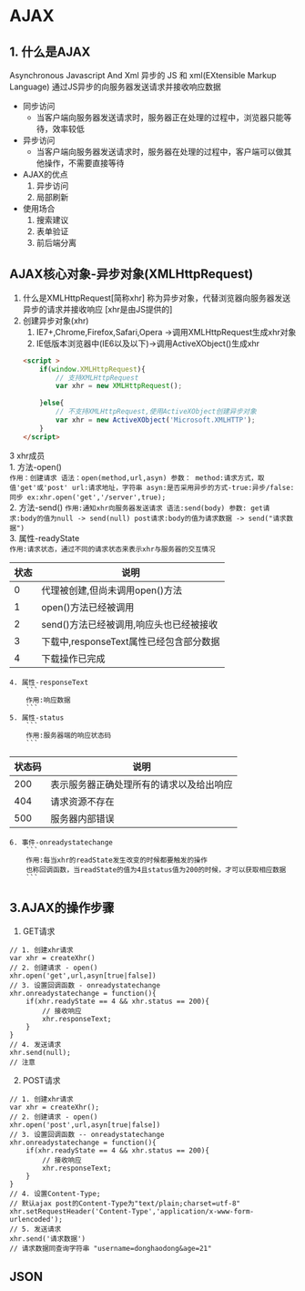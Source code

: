 # AJAX
## 1. 什么是AJAX
Asynchronous Javascript And Xml
异步的 JS 和 xml(EXtensible Markup Language)
通过JS异步的向服务器发送请求并接收响应数据
* 同步访问
    * 当客户端向服务器发送请求时，服务器正在处理的过程中，浏览器只能等待，效率较低
* 异步访问
    * 当客户端向服务器发送请求时，服务器在处理的过程中，客户端可以做其他操作，不需要直接等待
* AJAX的优点
    1. 异步访问
    2. 局部刷新
* 使用场合
    1. 搜索建议
    2. 表单验证
    3. 前后端分离
## AJAX核心对象-异步对象(XMLHttpRequest)
1. 什么是XMLHttpRequest[简称xhr]
称为异步对象，代替浏览器向服务器发送异步的请求并接收响应
[xhr是由JS提供的]
2. 创建异步对象(xhr)
    1. IE7+,Chrome,Firefox,Safari,Opera ->调用XMLHttpRequest生成xhr对象
    2. IE低版本浏览器中(IE6以及以下)->调用ActiveXObject()生成xhr
    ```html
    <script >
        if(window.XMLHttpRequest){
            // 支持XMLHttpRequest
            var xhr = new XMLHttpRequest();
            
        }else{
            // 不支持XMLHttpRequest,使用ActiveXObject创建异步对象
            var xhr = new ActiveXObject('Microsoft.XMLHTTP');
        }
    </script>
    ```
3 xhr成员  
    1. 方法-open()  
        ```
        作用：创建请求
        语法：open(method,url,asyn)
        参数：
            method:请求方式，取值'get'或'post'
            url:请求地址，字符串
            asyn:是否采用异步的方式-true:异步/false:同步
        ex:xhr.open('get','/server',true);
        ```  
    2. 方法-send()
        ```
        作用:通知xhr向服务器发送请求
        语法:send(body)
        参数:
            get请求:body的值为null -> send(null)
            post请求:body的值为请求数据 -> send("请求数据")
        ```  
    3. 属性-readyState  
        ```
        作用:请求状态，通过不同的请求状态来表示xhr与服务器的交互情况  
        ```
        
|状态|说明|
|----|----|
|0|代理被创建,但尚未调用open()方法|
|1|open()方法已经被调用|
|2|send()方法已经被调用,响应头也已经被接收|
|3|下载中,responseText属性已经包含部分数据|
|4|下载操作已完成|
    4. 属性-responseText  
        ```
        作用:响应数据
        ```  
    5. 属性-status  
        ```
        作用:服务器端的响应状态码
        ```
        
|状态码|说明|
|------|---|
|200|表示服务器正确处理所有的请求以及给出响应|
|404|请求资源不存在|
|500|服务器内部错误|
    6. 事件-onreadystatechange
        ```
        作用:每当xhr的readState发生改变的时候都要触发的操作
        也称回调函数，当readState的值为4且status值为200的时候，才可以获取相应数据
        ```
## 3.AJAX的操作步骤
1. GET请求
```
// 1. 创建xhr请求
var xhr = createXhr()
// 2. 创建请求 - open()
xhr.open('get',url,asyn[true|false])
// 3. 设置回调函数 - onreadystatechange
xhr.onreadystatechange = function(){
    if(xhr.readyState == 4 && xhr.status == 200){
        // 接收响应
        xhr.responseText;
    }
}
// 4. 发送请求
xhr.send(null);
// 注意
```
2. POST请求
```
// 1. 创建xhr请求
var xhr = createXhr();
// 2. 创建请求 - open()
xhr.open('post',url,asyn[true|false])
// 3. 设置回调函数 -- onreadystatechange
xhr.onreadystatechange = function(){
    if(xhr.readyState == 4 && xhr.status == 200){
        // 接收响应
        xhr.responseText;
    }
}
// 4. 设置Content-Type;
// 默认ajax post的Content-Type为"text/plain;charset=utf-8"
xhr.setRequestHeader('Content-Type','application/x-www-form-urlencoded');
// 5. 发送请求
xhr.send('请求数据')
// 请求数据同查询字符串 "username=donghaodong&age=21"
```
## JSON


            






    
 

    


